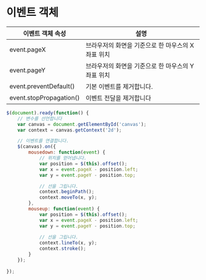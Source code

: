 
# 이벤트 객체

| 이벤트 객체 속성 | 설명 |
|--|--|
| event.pageX | 브라우저의 화면을 기준으로 한 마우스의 X 좌표 위치 |
| event.pageY | 브라우저의 화면을 기준으로 한 마우스의 Y 좌표 위치 |
| event.preventDefault() | 기본 이벤트를 제거합니다. |
| event.stopPropagation() | 이벤트 전달을 제거합니다 |


```javascript
$(document).ready(function() {
	// 변수를 선언합니다
	var canvas = document.getElementById('canvas');
	var context = canvas.getContext('2d');

	// 이벤트를 연결합니다.
	$(canvas).on({
		mousedown: function(event) {
			// 위치를 얻어냅니다.
			var position = $(this).offset();
			var x = event.pageX - position.left;
			var y = event.pageY - position.top;

			// 선을 그립니다.
			context.beginPath();
			context.moveTo(x, y);
		},
		mouseup: function(event) {
			var position = $(this).offset();
			var x = event.pageX - position.left;
			var y = event.pageY - position.top;
			
			// 선을 그립니다.
			context.lineTo(x, y);
			context.stroke();
		}
	});
	
});
```

